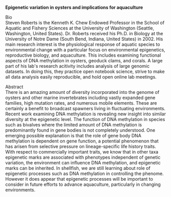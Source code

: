 

**Epigenetic variation in oysters and implications for aquaculture**


Bio    
Steven Roberts is the Kenneth K. Chew Endowed Professor in the School of Aquatic and Fishery Sciences at the University of Washington (Seattle, Washington, United States). Dr. Roberts received his Ph.D. in Biology at the University of Notre Dame (South Bend, Indiana, United States) in 2002. His main research interest is the physiological response of aquatic species to environmental change with a particular focus on environmental epigenetics, reproductive biology, and aquaculture. This includes examining functional aspects of DNA methylation in oysters, geoduck clams, and corals.
A large part of his lab's research acitivity includes analysis of large genomic datasets. In doing this, they practice open notebook science, strive to make all data analysis easily reproducible, and hold open online lab meetings. 




Abstract         
There is an amazing amount of diversity incorporated into the genome of oysters and other marine invertebrates including vastly expanded gene families, high mutation rates, and numerous mobile elements. These are certainly a benefit to broadcast spawners living in fluctuating environments. Recent work examining DNA methylation is revealing new insight into similar diversity at the epigenetic level. The function of DNA methylation in species such as bivalves where the limited amount of DNA methylation is predominantly found in gene bodies is not completely understood. One emerging possible explanation is that the role of gene body DNA methylation is dependent on gene function, a potential phenomenon that has arisen from selective pressure on lineage-specific life history traits. With respect to commercially important traits, we know that in other taxa epigenetic marks are associated with phenotypes independent of genetic variation, the environment can influence DNA methylation, and epigenetic marks can be inherited. In shellfish, we are still learning about role of epigenetic processes such as DNA methylation in controlling the phenome. However it does appear that epigenetic processes will be important to consider in future efforts to advance aquaculture, particularly in changing environments.
